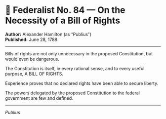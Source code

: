 # 📜 Federalist No. 84 — On the Necessity of a Bill of Rights

**Author:** Alexander Hamilton (as “Publius”)  
**Published:** June 28, 1788

---

Bills of rights are not only unnecessary in the proposed Constitution, but would even be dangerous.

The Constitution is itself, in every rational sense, and to every useful purpose, A BILL OF RIGHTS.

Experience proves that no declared rights have been able to secure liberty.

The powers delegated by the proposed Constitution to the federal government are few and defined.

---

*Publius*
